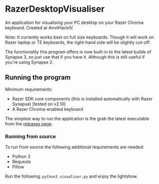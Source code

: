 # RazerDesktopVisualiser

An application for visualising your PC desktop on your Razer Chroma keyboard. Created at AnvilHackIV.

*Note*: It currently works best on full size keyboards. Though it will work on Razer laptop or TE keyboards, the right-hand side will be slightly cut-off.

The functionality this program offers is now built-in to the latest builds of Synapse 3, so just use that if you have it. Although this is still useful if you're using Synapse 2.

## Running the program
Minimum requirements:
- Razer SDK core components (this is installed automatically with Razer Synapse) [tested on v2.10]  
- A Razer Chroma-enabled keyboard

The simplest way to run the application is the grab the latest executable from the [releases page](https://github.com/amrishparmar/RazerDesktopVisualiser/releases).

### Running from source
To run from source the following additional requirements are needed:
- Python 3
- Requests
- Pillow

Run the following: `python3 visualiser.py` and enjoy the lightshow.
